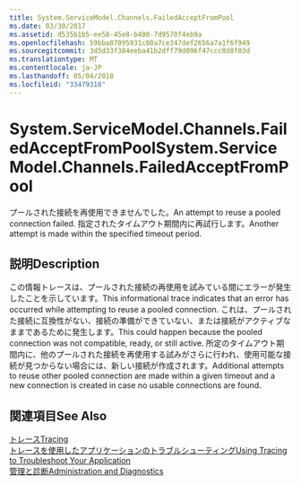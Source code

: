 ```yaml
---
title: System.ServiceModel.Channels.FailedAcceptFromPool
ms.date: 03/30/2017
ms.assetid: d535b1b5-ee58-45e8-b400-7d9570f4eb9a
ms.openlocfilehash: 59bba87095931c80a7ce347def2656a7a1f6f949
ms.sourcegitcommit: 3d5d33f384eeba41b2dff79d096f47ccc8d8f03d
ms.translationtype: MT
ms.contentlocale: ja-JP
ms.lasthandoff: 05/04/2018
ms.locfileid: "33479318"
---
```

# <a name="systemservicemodelchannelsfailedacceptfrompool"></a><span data-ttu-id="d75ba-102">System.ServiceModel.Channels.FailedAcceptFromPool</span><span class="sxs-lookup"><span data-stu-id="d75ba-102">System.ServiceModel.Channels.FailedAcceptFromPool</span></span>
<span data-ttu-id="d75ba-103">プールされた接続を再使用できませんでした。</span><span class="sxs-lookup"><span data-stu-id="d75ba-103">An attempt to reuse a pooled connection failed.</span></span> <span data-ttu-id="d75ba-104">指定されたタイムアウト期間内に再試行します。</span><span class="sxs-lookup"><span data-stu-id="d75ba-104">Another attempt is made within the specified timeout period.</span></span>  
  
## <a name="description"></a><span data-ttu-id="d75ba-105">説明</span><span class="sxs-lookup"><span data-stu-id="d75ba-105">Description</span></span>  
 <span data-ttu-id="d75ba-106">この情報トレースは、プールされた接続の再使用を試みている間にエラーが発生したことを示しています。</span><span class="sxs-lookup"><span data-stu-id="d75ba-106">This informational trace indicates that an error has occurred while attempting to reuse a pooled connection.</span></span> <span data-ttu-id="d75ba-107">これは、プールされた接続に互換性がない、接続の準備ができていない、または接続がアクティブなままであるために発生します。</span><span class="sxs-lookup"><span data-stu-id="d75ba-107">This could happen because the pooled connection was not compatible, ready, or still active.</span></span> <span data-ttu-id="d75ba-108">所定のタイムアウト期間内に、他のプールされた接続を再使用する試みがさらに行われ、使用可能な接続が見つからない場合には、新しい接続が作成されます。</span><span class="sxs-lookup"><span data-stu-id="d75ba-108">Additional attempts to reuse other pooled connection are made within a given timeout and a new connection is created in case no usable connections are found.</span></span>  
  
## <a name="see-also"></a><span data-ttu-id="d75ba-109">関連項目</span><span class="sxs-lookup"><span data-stu-id="d75ba-109">See Also</span></span>  
 [<span data-ttu-id="d75ba-110">トレース</span><span class="sxs-lookup"><span data-stu-id="d75ba-110">Tracing</span></span>](../../../../../docs/framework/wcf/diagnostics/tracing/index.md)  
 [<span data-ttu-id="d75ba-111">トレースを使用したアプリケーションのトラブルシューティング</span><span class="sxs-lookup"><span data-stu-id="d75ba-111">Using Tracing to Troubleshoot Your Application</span></span>](../../../../../docs/framework/wcf/diagnostics/tracing/using-tracing-to-troubleshoot-your-application.md)  
 [<span data-ttu-id="d75ba-112">管理と診断</span><span class="sxs-lookup"><span data-stu-id="d75ba-112">Administration and Diagnostics</span></span>](../../../../../docs/framework/wcf/diagnostics/index.md)
